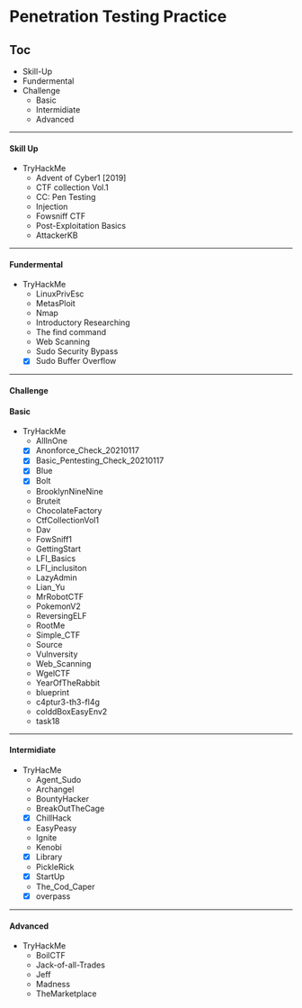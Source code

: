 # Penetration Testing Practice

## Toc 
 - Skill-Up
 - Fundermental
 - Challenge
   - Basic
   - Intermidiate
   - Advanced
---

#### Skill Up
 - TryHackMe
   - Advent of Cyber1 [2019]
   - CTF collection Vol.1
   - CC: Pen Testing
   - Injection
   - Fowsniff CTF
   - Post-Exploitation Basics
   - AttackerKB
---

#### Fundermental 
 - TryHackMe
   - LinuxPrivEsc
   - MetasPloit
   - Nmap
   - Introductory Researching
   - The find command
   - Web Scanning
   - Sudo Security Bypass
   - [x] Sudo Buffer Overflow

---
#### Challenge

#### Basic
 - TryHackMe
   - AllInOne
   - [x] Anonforce_Check_20210117
   - [x] Basic_Pentesting_Check_20210117
   - [x] Blue
   - [x] Bolt
   - BrooklynNineNine
   - Bruteit
   - ChocolateFactory
   - CtfCollectionVol1
   - Dav
   - FowSniff1
   - GettingStart
   - LFI_Basics
   - LFI_inclusiton
   - LazyAdmin
   - Lian_Yu
   - MrRobotCTF
   - PokemonV2
   - ReversingELF
   - RootMe
   - Simple_CTF
   - Source
   - Vulnversity
   - Web_Scanning
   - WgelCTF
   - YearOfTheRabbit
   - blueprint
   - c4ptur3-th3-fl4g
   - colddBoxEasyEnv2
   - task18

---

#### Intermidiate
 - TryHacMe
   - Agent_Sudo
   - Archangel
   - BountyHacker
   - BreakOutTheCage
   - [x] ChillHack
   - EasyPeasy
   - Ignite
   - Kenobi
   - [x] Library
   - PickleRick
   - [x] StartUp
   - The_Cod_Caper
   - [x] overpass
---

#### Advanced
  - TryHackMe
    - BoilCTF
    - Jack-of-all-Trades
    - Jeff
    - Madness
    - TheMarketplace
